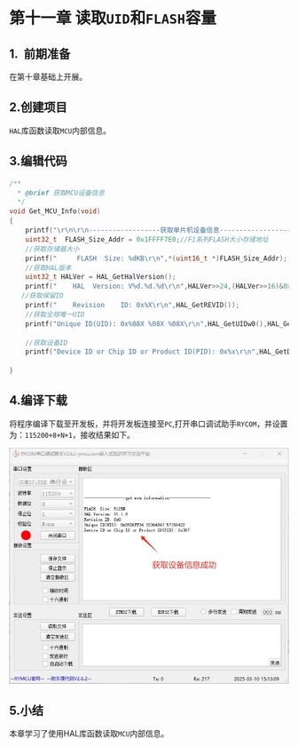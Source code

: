 # 第十一章 读取`UID`和`FLASH`容量

## 1.  前期准备

在第十章基础上开展。

## 2.创建项目

`HAL`库函数读取`MCU`内部信息。

## 3.编辑代码

```c
/**
  * @brief 获取MCU设备信息
  */
void Get_MCU_Info(void)
{
    printf("\r\n\r\n------------------获取单片机设备信息------------------\r\n\r\n");
    uint32_t  FLASH_Size_Addr = 0x1FFFF7E0;//F1系列FLASH大小存储地址
    //获取存储器大小
    printf("     FLASH  Size: %dKB\r\n",*(uint16_t *)FLASH_Size_Addr);
    //获取HAL版本
    uint32_t HALVer = HAL_GetHalVersion();
    printf("    HAL  Version: V%d.%d.%d\r\n",HALVer>>24,(HALVer>>16)&0xFF,(HALVer>>8)&0xFF);
   //获取保留ID
    printf("    Revision    ID: 0x%X\r\n",HAL_GetREVID());
    //获取全球唯一UID
    printf("Unique ID(UID): 0x%08X %08X %08X\r\n",HAL_GetUIDw0(),HAL_GetUIDw1(),HAL_GetUIDw2());

    //获取设备ID
    printf("Device ID or Chip ID or Product ID(PID): 0x%x\r\n",HAL_GetDEVID());

}
```

## 4.编译下载

将程序编译下载至开发板，并将开发板连接至`PC`,打开串口调试助手`RYCOM`，并设置为：`115200+8+N+1`，接收结果如下。

![](images/uid.jpg)

## 5.小结

本章学习了使用HAL库函数读取`MCU`内部信息。
